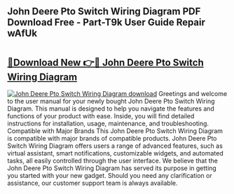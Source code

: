 ## John Deere Pto Switch Wiring Diagram PDF Download Free - Part-T9k User Guide Repair wAfUk

# <h2><a href="http://dfku58.blite.top/?on=John+Deere+Pto+Switch+Wiring+Diagram">🔗Download New 👉🔴 John Deere Pto Switch Wiring Diagram</a></h2>

[![John Deere Pto Switch Wiring Diagram download](https://i.imgur.com/lujVjoI.png)](http://dfku58.blite.top/?on=John+Deere+Pto+Switch+Wiring+Diagram)
Greetings and welcome to the user manual for your newly bought John Deere Pto Switch Wiring Diagram. This manual is designed to help you navigate the features and functions of your product with ease. Inside, you will find detailed instructions for installation, usage, maintenance, and troubleshooting. Compatible with Major Brands This John Deere Pto Switch Wiring Diagram is compatible with major brands of compatible products. John Deere Pto Switch Wiring Diagram offers users a range of advanced features, such as virtual assistant, smart notifications, customizable widgets, and automated tasks, all easily controlled through the user interface. We believe that the John Deere Pto Switch Wiring Diagram has served its purpose in getting you started with your new gadget. Should you need any clarification or assistance, our customer support team is always available.
